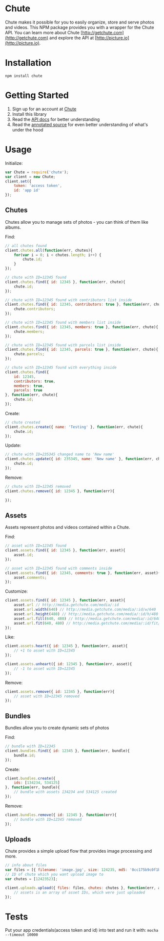 # Chute

Chute makes it possible for you to easily organize, store and serve photos and videos.  This NPM package provides you with a wrapper for the Chute API.
You can learn more about Chute [http://getchute.com](http://getchute.com) and explore the API at [http://picture.io](http://picture.io).

# Installation

`npm install chute`

# Getting Started

1. Sign up for an account at [Chute](http://auth.getchute.com/signup?authorization=4f541b8e38ecef3f4d000001)
2. Install this library
3. Read the [API docs](http://explore.picture.io) for better understanding
4. Read the [annotated source](http://chute.github.com/chute-node/docs/chute.html) for even better understanding of what's under the hood

# Usage

Initialize:

```javascript
var Chute = require('chute');
var client = new Chute;
client.set({
	token: 'access token',
	id: 'app id'
});
```

## Chutes

Chutes allow you to manage sets of photos - you can think of them like albums.

Find:

```javascript
// all chutes found
client.chutes.all(function(err, chutes){
	for(var i = 0; i < chutes.length; i++) {
		chute.id;
	}
});

// chute with ID=12345 found
client.chutes.find({ id: 12345 }, function(err, chute){
	chute.id;
});

// chute with ID=12345 found with contributors list inside
client.chutes.find({ id: 12345, contributors: true }, function(err, chute){
	chute.contributors;
});

// chute with ID=12345 found with members list inside
client.chutes.find({ id: 12345, members: true }, function(err, chute){
	chute.members;
});

// chute with ID=12345 found with parcels list inside
client.chutes.find({ id: 12345, parcels: true }, function(err, chute){
	chute.parcels;
});

// chute with ID=12345 found with everything inside
client.chutes.find({
	id: 12345,
	contributors: true,
	members: true,
	parcels: true
}, function(err, chute){
	chute.id;
});
```

Create:

```javascript
// chute created
client.chutes.create({ name: 'Testing' }, function(err, chute){
	chute.id;
});
```

Update:

```javascript
// chute with ID=235345 changed name to 'New name'
client.chutes.update({ id: 235345, name: 'New name' }, function(err, chute){
	chute.id;
});
```

Remove:

```javascript
// chute with ID=12345 removed
client.chutes.remove({ id: 12345 }, function(err){
	
});
```

## Assets

Assets represent photos and videos contained within a Chute.

Find:

```javascript
// asset with ID=12345 found
client.assets.find({ id: 12345 }, function(err, asset){
	asset.id;
});

// asset with ID=12345 found with comments inside
client.assets.find({ id: 12345, comments: true }, function(err, asset){
	asset.comments;
});
```

Customize:

```javascript
client.assets.find({ id: 12345 }, function(err, asset){
	asset.url // http://media.getchute.com/media/:id
	asset.url.width(640) // http://media.getchute.com/media/:id/w/640
	asset.url.height(480) // http://media.getchute.com/media/:id/h/480
	asset.url.fill(640, 480) // http://media.getchute.com/media/:id/640x480
	asset.url.fit(640, 480) // http://media.getchute.com/media/:id/fit/640x480
});
```

Like:

```javascript
client.assets.heart({ id: 12345 }, function(err, asset){
	// +1 to asset with ID=12345
});

client.assets.unheart({ id: 12345 }, function(err, asset){
	// -1 to asset with ID=12345
});
```

Remove:

```javascript
client.assets.remove({ id: 12345 }, function(err){
	// asset with ID=12345 removed
});
```

## Bundles

Bundles allow you to create dynamic sets of photos

Find:

```javascript
// bundle with ID=12345
client.bundles.find({ id: 12345 }, function(err, bundle){
	bundle.id;
});
```

Create:

```javascript
client.bundles.create({
	ids: [134234, 534125]
}, function(err, bundle){
	// bundle with assets 134234 and 534125 created
});
```

Remove:

```javascript
client.bundles.remove({ id: 12345 }, function(err){
	// bundle with ID=12345 removed
});
```

## Uploads

Chute provides a simple upload flow that provides image processing and more.

```javascript
// info about files
var files = [{ filename: 'image.jpg', size: 124235, md5: '0cc175b9c0f1b6a831c399e269772661' }];
// ID of chute which you want upload image to
var chutes = [12423523];

client.uploads.upload({ files: files, chutes: chutes }, function(err, assets){
	// assets is an array of asset IDs, which were just uploaded
});
```

# Tests

Put your app credentials(access token and id) into test and run it with:
`mocha --timeout 10000`